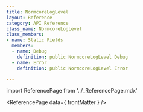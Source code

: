 ```yaml
---
title: NormcoreLogLevel
layout: Reference
category: API Reference
class_name: NormcoreLogLevel
class_members:
- name: Static Fields
  members:
  - name: Debug
    definition: public NormcoreLogLevel Debug
  - name: Error
    definition: public NormcoreLogLevel Error

---
```

import ReferencePage from '../_ReferencePage.mdx'

<ReferencePage data={ frontMatter } />
